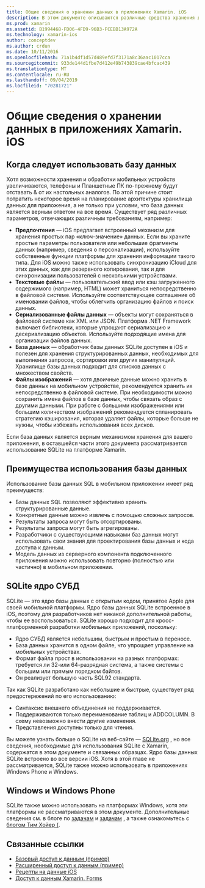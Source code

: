 ```yaml
---
title: Общие сведения о хранении данных в приложениях Xamarin. iOS
description: В этом документе описываются различные средства хранения данных в приложении Xamarin. iOS и предоставляются конкретные сведения о преимуществах SQLite.
ms.prod: xamarin
ms.assetid: B1994468-FD06-4FD9-96B3-FCEBB13A972A
ms.technology: xamarin-ios
author: conceptdev
ms.author: crdun
ms.date: 10/11/2016
ms.openlocfilehash: 71a1b4df1d57d489efd7f3171a8c36aac1017cca
ms.sourcegitcommit: 933de144d1fbe7d412e49b743839cae4bfcac439
ms.translationtype: MT
ms.contentlocale: ru-RU
ms.lasthandoff: 09/04/2019
ms.locfileid: "70281721"
---
```

# <a name="introduction-to-data-storage-in-xamarinios-apps"></a>Общие сведения о хранении данных в приложениях Xamarin. iOS

## <a name="when-to-use-a-database"></a>Когда следует использовать базу данных

Хотя возможности хранения и обработки мобильных устройств увеличиваются, телефоны и Планшетные ПК по-прежнему будут отставать &amp; от их настольных аналогов. По этой причине стоит потратить некоторое время на планирование архитектуры хранилища данных для приложения, а не только при условии, что база данных является верным ответом на все время. Существует ряд различных параметров, отвечающих различным требованиям, например:

- **Предпочтения** — iOS предлагает встроенный механизм для хранения простых пар «ключ-значение» данных. Если вы храните простые параметры пользователя или небольшие фрагменты данных (например, сведения о персонализации), используйте собственные функции платформы для хранения информации такого типа. Для iOS можно также использовать синхронизацию iCloud для этих данных, как для резервного копирования, так и для синхронизации пользователей с несколькими устройствами.
- **Текстовые файлы** — пользовательский ввод или кэш загруженного содержимого (например, HTML) может храниться непосредственно в файловой системе. Используйте соответствующее соглашение об именовании файлов, чтобы облегчить организацию файлов и поиск данных.
- **Сериализованные файлы данных** — объекты могут сохраняться в файловой системе как XML или JSON. Платформа .NET Framework включает библиотеки, которые упрощают сериализацию и десериализацию объектов. Используйте подходящие имена для организации файлов данных.
- **База данных** — обработчик базы данных SQLite доступен в iOS и полезен для хранения структурированных данных, необходимых для выполнения запросов, сортировки или других манипуляций. Хранилище базы данных подходит для списков данных с множеством свойств.
- **Файлы изображений** — хотя двоичные данные можно хранить в базе данных на мобильном устройстве, рекомендуется хранить их непосредственно в файловой системе. При необходимости можно сохранить имена файлов в базе данных, чтобы связать образ с другими данными. При работе с большими изображениями или большим количеством изображений рекомендуется спланировать стратегию кэширования, которая удаляет файлы, которые больше не нужны, чтобы избежать использования всех дисков.


Если база данных является верным механизмом хранения для вашего приложения, в оставшейся части этого документа рассматривается использование SQLite на платформе Xamarin.

## <a name="advantages-of-using-a-database"></a>Преимущества использования базы данных

Использование базы данных SQL в мобильном приложении имеет ряд преимуществ:

- Базы данных SQL позволяют эффективно хранить структурированные данные.
- Конкретные данные можно извлечь с помощью сложных запросов.
- Результаты запроса могут быть отсортированы.
- Результаты запроса могут быть агрегированы.
- Разработчики с существующими навыками баз данных могут использовать свои знания для проектирования базы данных и кода доступа к данным.
- Модель данных из серверного компонента подключенного приложения можно использовать повторно (полностью или частично) в мобильном приложении.


## <a name="sqlite-database-engine"></a>SQLite ядро СУБД

SQLite — это ядро базы данных с открытым кодом, принятое Apple для своей мобильной платформы. Ядро базы данных SQLite встроенное в iOS, поэтому для разработчиков нет никакой дополнительной работы, чтобы ее воспользоваться. SQLite хорошо подходит для кросс-платформенной разработки мобильных приложений, поскольку:

- Ядро СУБД является небольшим, быстрым и простым в переносе.
- База данных хранится в одном файле, что упрощает управление на мобильных устройствах.
- Формат файла прост в использовании на разных платформах: требуется ли 32-или 64-разрядная система, а также системы с большим или прямым порядком байтов.
- Он реализует большую часть SQL92 стандарта.


Так как SQLite разработано как небольшие и быстрые, существует ряд предостережений по его использованию:

- Синтаксис внешнего объединения не поддерживается.
- Поддерживаются только переименование таблиц и ADDCOLUMN. В схему невозможно внести другие изменения.
- Представления доступны только для чтения.


Вы можете узнать больше о SQLite на веб-сайте — [SQLite.org](http://SQLite.org) , но все сведения, необходимые для использования SQLite с Xamarin, содержатся в этом документе и связанных образцах. Ядро базы данных SQLite встроено во все версии iOS.
Хотя в этой главе не рассматривается, SQLite также можно использовать в приложениях Windows Phone и Windows.

## <a name="windows-and-windows-phone"></a>Windows и Windows Phone

SQLite также можно использовать на платформах Windows, хотя эти платформы не рассматриваются в этом документе.
Дополнительные сведения см. в блоге по [задачам](~/cross-platform/app-fundamentals/building-cross-platform-applications/case-study-tasky.md) и [задачам](http://docs.xamarin.com/guides/cross-platform/application_fundamentals/building_cross_platform_applications/case_study%3A_tasky) , а также ознакомьтесь с [блогом Тим Хойер (](http://timheuer.com/blog/archive/2012/06/28/seeding-your-metro-style-app-with-sqlite-database.aspx).



## <a name="related-links"></a>Связанные ссылки

- [Базовый доступ к данным (пример)](https://github.com/xamarin/mobile-samples/tree/master/DataAccess/Basic)
- [Расширенный доступ к данным (пример)](https://github.com/xamarin/mobile-samples/tree/master/DataAccess/Advanced)
- [Рецепты на данные iOS](https://github.com/xamarin/recipes/tree/master/Recipes/ios/data/sqlite)
- [Доступ к данным Xamarin. Forms](~/xamarin-forms/data-cloud/data/databases.md)
